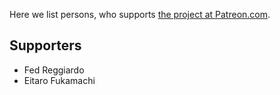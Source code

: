 Here we list persons, who supports [the project at Patreon.com](https://www.patreon.com/ultralisp).

## Supporters

* Fed Reggiardo
* Eitaro Fukamachi
